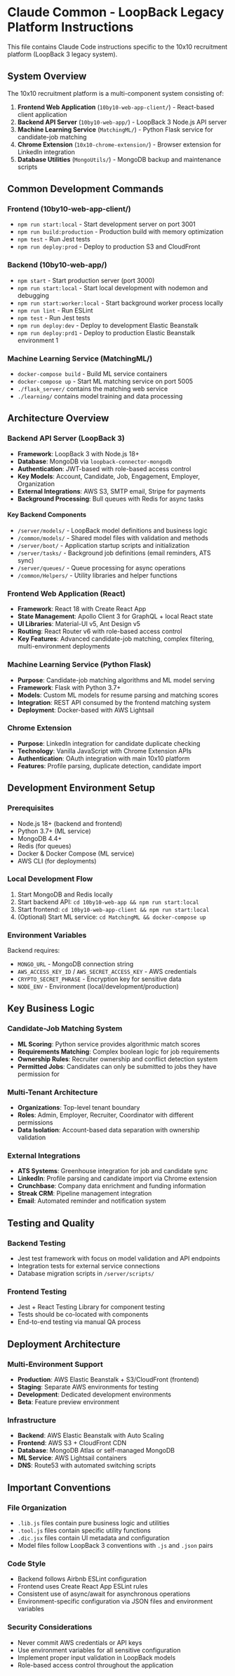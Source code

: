 # Claude Common - LoopBack Legacy Platform Instructions

This file contains Claude Code instructions specific to the 10x10 recruitment platform (LoopBack 3 legacy system).

## System Overview

The 10x10 recruitment platform is a multi-component system consisting of:

1. **Frontend Web Application** (`10by10-web-app-client/`) - React-based client application
2. **Backend API Server** (`10by10-web-app/`) - LoopBack 3 Node.js API server
3. **Machine Learning Service** (`MatchingML/`) - Python Flask service for candidate-job matching
4. **Chrome Extension** (`10x10-chrome-extension/`) - Browser extension for LinkedIn integration
5. **Database Utilities** (`MongoUtils/`) - MongoDB backup and maintenance scripts

## Common Development Commands

### Frontend (10by10-web-app-client/)
- `npm run start:local` - Start development server on port 3001
- `npm run build:production` - Production build with memory optimization
- `npm test` - Run Jest tests
- `npm run deploy:prod` - Deploy to production S3 and CloudFront

### Backend (10by10-web-app/)
- `npm start` - Start production server (port 3000)
- `npm run start:local` - Start local development with nodemon and debugging
- `npm run start:worker:local` - Start background worker process locally
- `npm run lint` - Run ESLint
- `npm test` - Run Jest tests
- `npm run deploy:dev` - Deploy to development Elastic Beanstalk
- `npm run deploy:prd1` - Deploy to production Elastic Beanstalk environment 1

### Machine Learning Service (MatchingML/)
- `docker-compose build` - Build ML service containers
- `docker-compose up` - Start ML matching service on port 5005
- `./flask_server/` contains the matching web service
- `./learning/` contains model training and data processing

## Architecture Overview

### Backend API Server (LoopBack 3)
- **Framework**: LoopBack 3 with Node.js 18+
- **Database**: MongoDB via `loopback-connector-mongodb`
- **Authentication**: JWT-based with role-based access control
- **Key Models**: Account, Candidate, Job, Engagement, Employer, Organization
- **External Integrations**: AWS S3, SMTP email, Stripe for payments
- **Background Processing**: Bull queues with Redis for async tasks

#### Key Backend Components
- `/server/models/` - LoopBack model definitions and business logic
- `/common/models/` - Shared model files with validation and methods
- `/server/boot/` - Application startup scripts and initialization
- `/server/tasks/` - Background job definitions (email reminders, ATS sync)
- `/server/queues/` - Queue processing for async operations
- `/common/Helpers/` - Utility libraries and helper functions

### Frontend Web Application (React)
- **Framework**: React 18 with Create React App
- **State Management**: Apollo Client 3 for GraphQL + local React state
- **UI Libraries**: Material-UI v5, Ant Design v5
- **Routing**: React Router v6 with role-based access control
- **Key Features**: Advanced candidate-job matching, complex filtering, multi-environment deployments

### Machine Learning Service (Python Flask)
- **Purpose**: Candidate-job matching algorithms and ML model serving
- **Framework**: Flask with Python 3.7+
- **Models**: Custom ML models for resume parsing and matching scores
- **Integration**: REST API consumed by the frontend matching system
- **Deployment**: Docker-based with AWS Lightsail

### Chrome Extension
- **Purpose**: LinkedIn integration for candidate duplicate checking
- **Technology**: Vanilla JavaScript with Chrome Extension APIs
- **Authentication**: OAuth integration with main 10x10 platform
- **Features**: Profile parsing, duplicate detection, candidate import

## Development Environment Setup

### Prerequisites
- Node.js 18+ (backend and frontend)
- Python 3.7+ (ML service)
- MongoDB 4.4+
- Redis (for queues)
- Docker & Docker Compose (ML service)
- AWS CLI (for deployments)

### Local Development Flow
1. Start MongoDB and Redis locally
2. Start backend API: `cd 10by10-web-app && npm run start:local`
3. Start frontend: `cd 10by10-web-app-client && npm run start:local`
4. (Optional) Start ML service: `cd MatchingML && docker-compose up`

### Environment Variables
Backend requires:
- `MONGO_URL` - MongoDB connection string
- `AWS_ACCESS_KEY_ID` / `AWS_SECRET_ACCESS_KEY` - AWS credentials
- `CRYPTO_SECRET_PHRASE` - Encryption key for sensitive data
- `NODE_ENV` - Environment (local/development/production)

## Key Business Logic

### Candidate-Job Matching System
- **ML Scoring**: Python service provides algorithmic match scores
- **Requirements Matching**: Complex boolean logic for job requirements
- **Ownership Rules**: Recruiter ownership and conflict detection system
- **Permitted Jobs**: Candidates can only be submitted to jobs they have permission for

### Multi-Tenant Architecture
- **Organizations**: Top-level tenant boundary
- **Roles**: Admin, Employer, Recruiter, Coordinator with different permissions
- **Data Isolation**: Account-based data separation with ownership validation

### External Integrations
- **ATS Systems**: Greenhouse integration for job and candidate sync
- **LinkedIn**: Profile parsing and candidate import via Chrome extension
- **Crunchbase**: Company data enrichment and funding information
- **Streak CRM**: Pipeline management integration
- **Email**: Automated reminder and notification system

## Testing and Quality

### Backend Testing
- Jest test framework with focus on model validation and API endpoints
- Integration tests for external service connections
- Database migration scripts in `/server/scripts/`

### Frontend Testing
- Jest + React Testing Library for component testing
- Tests should be co-located with components
- End-to-end testing via manual QA process

## Deployment Architecture

### Multi-Environment Support
- **Production**: AWS Elastic Beanstalk + S3/CloudFront (frontend)
- **Staging**: Separate AWS environments for testing
- **Development**: Dedicated development environments
- **Beta**: Feature preview environment

### Infrastructure
- **Backend**: AWS Elastic Beanstalk with Auto Scaling
- **Frontend**: AWS S3 + CloudFront CDN
- **Database**: MongoDB Atlas or self-managed MongoDB
- **ML Service**: AWS Lightsail containers
- **DNS**: Route53 with automated switching scripts

## Important Conventions

### File Organization
- `.lib.js` files contain pure business logic and utilities
- `.tool.js` files contain specific utility functions
- `.dic.jsx` files contain UI metadata and configuration
- Model files follow LoopBack 3 conventions with `.js` and `.json` pairs

### Code Style
- Backend follows Airbnb ESLint configuration
- Frontend uses Create React App ESLint rules
- Consistent use of async/await for asynchronous operations
- Environment-specific configuration via JSON files and environment variables

### Security Considerations
- Never commit AWS credentials or API keys
- Use environment variables for all sensitive configuration
- Implement proper input validation in LoopBack models
- Role-based access control throughout the application